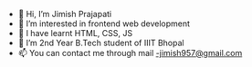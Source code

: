 - 👋 Hi, I’m Jimish Prajapati
- 👀 I’m interested in frontend web development
- 🌱 I have learnt HTML, CSS, JS
- 💞️ I’m 2nd Year B.Tech student of IIIT Bhopal 
- 📫 You can contact me through mail -jimish957@gmail.com

<!---
Jimish18/Jimish18 is a ✨ special ✨ repository because its `README.md` (this file) appears on your GitHub profile.
You can click the Preview link to take a look at your changes.
--->
